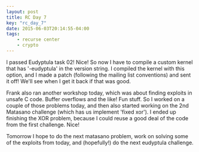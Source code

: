 ```yaml
---
layout: post
title: RC Day 7
key: "rc_day_7"
date: 2015-06-03T20:14:55-04:00
tags:
    - recurse center
    - crypto
---
```


I passed Eudyptula task 02! Nice! So now I have to compile a custom kernel
that has '-eudyptula' in the version string. I compiled the kernel with
this option, and I made a patch (following the mailing list conventions)
and sent it off! We'll see when I get it back if that was good.

Frank also ran another workshop today, which was about finding exploits in
unsafe C code. Buffer overflows and the like! Fun stuff. So I worked on
a couple of those problems today, and then also started working on the 2nd
Matasano challenge (which has us implement 'fixed xor'). I ended up
finishing the XOR problem, because I could reuse a good deal of the code
from the first challenge. Nice!

Tomorrow I hope to do the next matasano problem, work on solving some of
the exploits from today, and (hopefully!) do the next eudyptula challenge.
